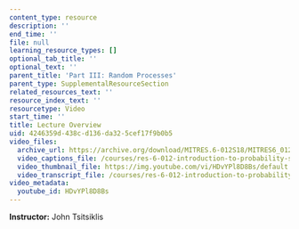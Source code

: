 ```yaml
---
content_type: resource
description: ''
end_time: ''
file: null
learning_resource_types: []
optional_tab_title: ''
optional_text: ''
parent_title: 'Part III: Random Processes'
parent_type: SupplementalResourceSection
related_resources_text: ''
resource_index_text: ''
resourcetype: Video
start_time: ''
title: Lecture Overview
uid: 4246359d-438c-d136-da32-5cef17f9b0b5
video_files:
  archive_url: https://archive.org/download/MITRES.6-012S18/MITRES6_012S18_L21-01_300k.mp4
  video_captions_file: /courses/res-6-012-introduction-to-probability-spring-2018/c9c3151247b95411bf9bad06df3dcbb4_HDvYPl8D8Bs.vtt
  video_thumbnail_file: https://img.youtube.com/vi/HDvYPl8D8Bs/default.jpg
  video_transcript_file: /courses/res-6-012-introduction-to-probability-spring-2018/d705a5a42c08b63d0d061743659623d9_HDvYPl8D8Bs.pdf
video_metadata:
  youtube_id: HDvYPl8D8Bs
---
```


**Instructor:** John Tsitsiklis